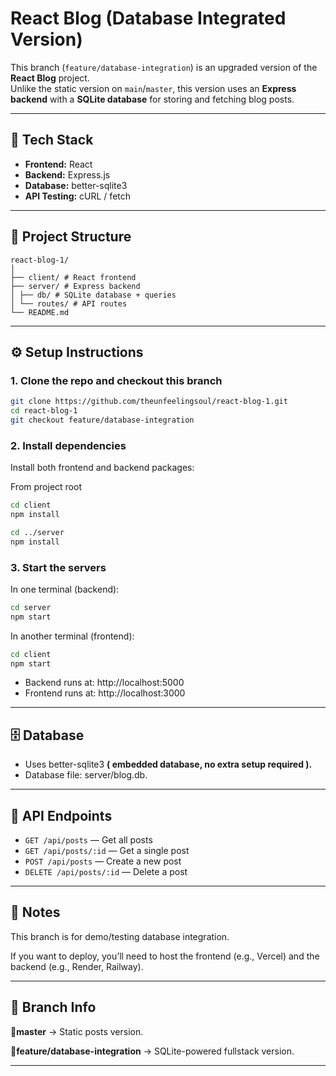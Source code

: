 # React Blog (Database Integrated Version)

This branch (`feature/database-integration`) is an upgraded version of the **React Blog** project.  
Unlike the static version on `main`/`master`, this version uses an **Express backend** with a **SQLite database** for storing and fetching blog posts.

---

## 🚀 Tech Stack

- **Frontend:** React
- **Backend:** Express.js
- **Database:** better-sqlite3
- **API Testing:** cURL / fetch

---

## 📂 Project Structure

```
react-blog-1/
│
├── client/ # React frontend
├── server/ # Express backend
│ ├── db/ # SQLite database + queries
│ └── routes/ # API routes
└── README.md
```

---

## ⚙️ Setup Instructions

### 1. Clone the repo and checkout this branch

```bash
git clone https://github.com/theunfeelingsoul/react-blog-1.git
cd react-blog-1
git checkout feature/database-integration

```

### 2. Install dependencies

Install both frontend and backend packages:

From project root

```bash
cd client
npm install

cd ../server
npm install
```

### 3. Start the servers

In one terminal (backend):

```bash
cd server
npm start
```

In another terminal (frontend):

```bash
cd client
npm start
```

- Backend runs at: http://localhost:5000
- Frontend runs at: http://localhost:3000

---

## 🗄️ Database

- Uses better-sqlite3 **( embedded database, no extra setup required ).**
- Database file: server/blog.db.

---

## 📡 API Endpoints

- `GET /api/posts` — Get all posts
- `GET /api/posts/:id` — Get a single post
- `POST /api/posts` — Create a new post
- `DELETE /api/posts/:id` — Delete a post

---

## 📝 Notes

This branch is for demo/testing database integration.

If you want to deploy, you’ll need to host the frontend (e.g., Vercel) and the backend (e.g., Render, Railway).

---

## 📌 Branch Info

🔹**master** → Static posts version.

🔹**feature/database-integration** → SQLite-powered fullstack version.

---
